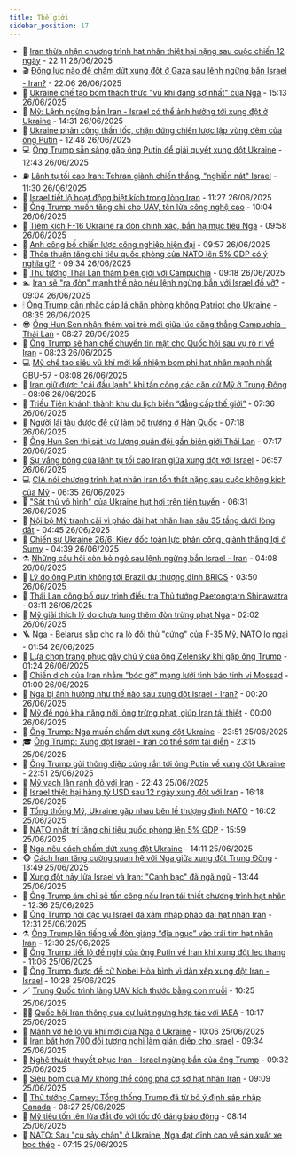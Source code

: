```yaml
---
title: Thế giới
sidebar_position: 17
---
```


<!-- dantri-the-gioi:START -->
- 🌋 [Iran thừa nhận chương trình hạt nhân thiệt hại nặng sau cuộc chiến 12 ngày](https://dantri.com.vn/the-gioi/iran-thua-nhan-chuong-trinh-hat-nhan-thiet-hai-nang-sau-cuoc-chien-12-ngay-20250627050842778.htm) - 22:11 26/06/2025
- 🎬 [Động lực nào để chấm dứt xung đột ở Gaza sau lệnh ngừng bắn Israel - Iran?](https://dantri.com.vn/the-gioi/dong-luc-nao-de-cham-dut-xung-dot-o-gaza-sau-lenh-ngung-ban-israel-iran-20250626163100755.htm) - 22:06 26/06/2025
- 🧰 [Ukraine chế tạo bom thách thức &quot;vũ khí đáng sợ nhất&quot; của Nga](https://dantri.com.vn/the-gioi/ukraine-che-tao-bom-thach-thuc-vu-khi-dang-so-nhat-cua-nga-20250626220730568.htm) - 15:13 26/06/2025
- 🌋 [Mỹ: Lệnh ngừng bắn Iran - Israel có thể ảnh hưởng tới xung đột ở Ukraine](https://dantri.com.vn/the-gioi/my-lenh-ngung-ban-iran-israel-co-the-anh-huong-toi-xung-dot-o-ukraine-20250626212304516.htm) - 14:31 26/06/2025
- 🗽 [Ukraine phản công thần tốc, chặn đứng chiến lược lập vùng đệm của ông Putin](https://dantri.com.vn/the-gioi/ukraine-phan-cong-than-toc-chan-dung-chien-luoc-lap-vung-dem-cua-ong-putin-20250626183100656.htm) - 12:48 26/06/2025
- 💻 [Ông Trump sẵn sàng gặp ông Putin để giải quyết xung đột Ukraine](https://dantri.com.vn/the-gioi/ong-trump-san-sang-gap-ong-putin-de-giai-quyet-xung-dot-ukraine-20250626192126504.htm) - 12:43 26/06/2025
- ⛽️ [Lãnh tụ tối cao Iran: Tehran giành chiến thắng, &quot;nghiền nát&quot; Israel](https://dantri.com.vn/the-gioi/lanh-tu-toi-cao-iran-tehran-gianh-chien-thang-nghien-nat-israel-20250626181631062.htm) - 11:30 26/06/2025
- 🤩 [Israel tiết lộ hoạt động biệt kích trong lòng Iran](https://dantri.com.vn/the-gioi/israel-tiet-lo-hoat-dong-biet-kich-trong-long-iran-20250626173237514.htm) - 11:27 26/06/2025
- 🧐 [Ông Trump muốn tăng chi cho UAV, tên lửa công nghệ cao](https://dantri.com.vn/the-gioi/ong-trump-muon-tang-chi-cho-uav-ten-lua-cong-nghe-cao-20250626152908226.htm) - 10:04 26/06/2025
- 🎊 [Tiêm kích F-16 Ukraine ra đòn chính xác, bắn hạ mục tiêu Nga](https://dantri.com.vn/the-gioi/tiem-kich-f-16-ukraine-ra-don-chinh-xac-ban-ha-muc-tieu-nga-20250626151144645.htm) - 09:58 26/06/2025
- 📝 [Anh công bố chiến lược công nghiệp hiện đại](https://dantri.com.vn/the-gioi/anh-cong-bo-chien-luoc-cong-nghiep-hien-dai-20250626163919992.htm) - 09:57 26/06/2025
- 🤡 [Thỏa thuận tăng chi tiêu quốc phòng của NATO lên 5% GDP có ý nghĩa gì?](https://dantri.com.vn/the-gioi/thoa-thuan-tang-chi-tieu-quoc-phong-cua-nato-len-5-gdp-co-y-nghia-gi-20250626160324878.htm) - 09:34 26/06/2025
- 🥷 [Thủ tướng Thái Lan thăm biên giới với Campuchia](https://dantri.com.vn/the-gioi/thu-tuong-thai-lan-tham-bien-gioi-voi-campuchia-20250626153944170.htm) - 09:18 26/06/2025
- 🏊 [Iran sẽ &quot;ra đòn&quot; mạnh thế nào nếu lệnh ngừng bắn với Israel đổ vỡ?](https://dantri.com.vn/the-gioi/iran-se-ra-don-manh-the-nao-neu-lenh-ngung-ban-voi-israel-do-vo-20250626151146023.htm) - 09:04 26/06/2025
- 🕯 [Ông Trump cân nhắc cấp lá chắn phòng không Patriot cho Ukraine](https://dantri.com.vn/the-gioi/ong-trump-can-nhac-cap-la-chan-phong-khong-patriot-cho-ukraine-20250626153544791.htm) - 08:35 26/06/2025
- 😎 [Ông Hun Sen nhận thêm vai trò mới giữa lúc căng thẳng Campuchia - Thái Lan](https://dantri.com.vn/the-gioi/ong-hun-sen-nhan-them-vai-tro-moi-giua-luc-cang-thang-campuchia-thai-lan-20250626151244231.htm) - 08:27 26/06/2025
- 🌈 [Ông Trump sẽ hạn chế chuyển tin mật cho Quốc hội sau vụ rò rỉ về Iran](https://dantri.com.vn/the-gioi/ong-trump-se-han-che-chuyen-tin-mat-cho-quoc-hoi-sau-vu-ro-ri-ve-iran-20250626152315054.htm) - 08:23 26/06/2025
- 💻 [Mỹ chế tạo siêu vũ khí mới kế nhiệm bom phi hạt nhân mạnh nhất GBU-57](https://dantri.com.vn/the-gioi/my-che-tao-sieu-vu-khi-moi-ke-nhiem-bom-phi-hat-nhan-manh-nhat-gbu-57-20250626145312642.htm) - 08:08 26/06/2025
- 🤖 [Iran giữ được &quot;cái đầu lạnh&quot; khi tấn công các căn cứ Mỹ ở Trung Đông](https://dantri.com.vn/the-gioi/iran-giu-duoc-cai-dau-lanh-khi-tan-cong-cac-can-cu-my-o-trung-dong-20250626124421347.htm) - 08:06 26/06/2025
- 🦏 [Triều Tiên khánh thành khu du lịch biển “đẳng cấp thế giới”](https://dantri.com.vn/the-gioi/trieu-tien-khanh-thanh-khu-du-lich-bien-dang-cap-the-gioi-20250626143620213.htm) - 07:36 26/06/2025
- 🌁 [Người lái tàu được đề cử làm bộ trưởng ở Hàn Quốc](https://dantri.com.vn/the-gioi/nguoi-lai-tau-duoc-de-cu-lam-bo-truong-o-han-quoc-20250626135517183.htm) - 07:18 26/06/2025
- 🐘 [Ông Hun Sen thị sát lực lượng quân đội gần biên giới Thái Lan](https://dantri.com.vn/the-gioi/ong-hun-sen-thi-sat-luc-luong-quan-doi-gan-bien-gioi-thai-lan-20250625163047194.htm) - 07:17 26/06/2025
- 🥷 [Sự vắng bóng của lãnh tụ tối cao Iran giữa xung đột với Israel](https://dantri.com.vn/the-gioi/su-vang-bong-cua-lanh-tu-toi-cao-iran-giua-xung-dot-voi-israel-20250626114907268.htm) - 06:57 26/06/2025
- 💻 [CIA nói chương trình hạt nhân Iran tổn thất nặng sau cuộc không kích của Mỹ](https://dantri.com.vn/the-gioi/cia-noi-chuong-trinh-hat-nhan-iran-ton-that-nang-sau-cuoc-khong-kich-cua-my-20250626121659768.htm) - 06:35 26/06/2025
- 🎡 [&quot;Sát thủ vô hình&quot; của Ukraine hụt hơi trên tiền tuyến](https://dantri.com.vn/the-gioi/sat-thu-vo-hinh-cua-ukraine-hut-hoi-tren-tien-tuyen-20250626120200550.htm) - 06:31 26/06/2025
- 🧰 [Nội bộ Mỹ tranh cãi vì pháo đài hạt nhân Iran sâu 35 tầng dưới lòng đất](https://dantri.com.vn/the-gioi/noi-bo-my-tranh-cai-vi-phao-dai-hat-nhan-iran-sau-35-tang-duoi-long-dat-20250626105624294.htm) - 04:45 26/06/2025
- 🥸 [Chiến sự Ukraine 26/6: Kiev dốc toàn lực phản công, giành thắng lợi ở Sumy](https://dantri.com.vn/the-gioi/chien-su-ukraine-266-kiev-doc-toan-luc-phan-cong-gianh-thang-loi-o-sumy-20250626112323887.htm) - 04:39 26/06/2025
- ⚗️ [Những câu hỏi còn bỏ ngỏ sau lệnh ngừng bắn Israel - Iran](https://dantri.com.vn/the-gioi/nhung-cau-hoi-con-bo-ngo-sau-lenh-ngung-ban-israel-iran-20250626110737982.htm) - 04:08 26/06/2025
- 🌮 [Lý do ông Putin không tới Brazil dự thượng đỉnh BRICS](https://dantri.com.vn/the-gioi/ly-do-ong-putin-khong-toi-brazil-du-thuong-dinh-brics-20250626102227174.htm) - 03:50 26/06/2025
- 🎃 [Thái Lan công bố quy trình điều tra Thủ tướng Paetongtarn Shinawatra](https://dantri.com.vn/the-gioi/thai-lan-cong-bo-quy-trinh-dieu-tra-thu-tuong-paetongtarn-shinawatra-20250626095514315.htm) - 03:11 26/06/2025
- 💫 [Mỹ giải thích lý do chưa tung thêm đòn trừng phạt Nga](https://dantri.com.vn/the-gioi/my-giai-thich-ly-do-chua-tung-them-don-trung-phat-nga-20250626085919123.htm) - 02:02 26/06/2025
- 🪜 [Nga - Belarus sắp cho ra lò đối thủ &quot;cứng&quot; của F-35 Mỹ, NATO lo ngại](https://dantri.com.vn/the-gioi/nga-belarus-sap-cho-ra-lo-doi-thu-cung-cua-f-35-my-nato-lo-ngai-20250625152456118.htm) - 01:54 26/06/2025
- 🌋 [Lựa chọn trang phục gây chú ý của ông Zelensky khi gặp ông Trump](https://dantri.com.vn/the-gioi/lua-chon-trang-phuc-gay-chu-y-cua-ong-zelensky-khi-gap-ong-trump-20250626081516713.htm) - 01:24 26/06/2025
- 🦏 [Chiến dịch của Iran nhằm &quot;bóc gỡ&quot; mạng lưới tình báo tinh vi Mossad](https://dantri.com.vn/the-gioi/chien-dich-cua-iran-nham-boc-go-mang-luoi-tinh-bao-tinh-vi-mossad-20250626075903129.htm) - 01:00 26/06/2025
- 👀 [Nga bị ảnh hưởng như thế nào sau xung đột Israel - Iran?](https://dantri.com.vn/the-gioi/nga-bi-anh-huong-nhu-the-nao-sau-xung-dot-israel-iran-20250626071127998.htm) - 00:20 26/06/2025
- 🧰 [Mỹ để ngỏ khả năng nới lỏng trừng phạt, giúp Iran tái thiết](https://dantri.com.vn/the-gioi/my-de-ngo-kha-nang-noi-long-trung-phat-giup-iran-tai-thiet-20250626065623725.htm) - 00:00 26/06/2025
- 🚀 [Ông Trump: Nga muốn chấm dứt xung đột Ukraine](https://dantri.com.vn/the-gioi/ong-trump-nga-muon-cham-dut-xung-dot-ukraine-20250626064136005.htm) - 23:51 25/06/2025
- 🎓 [Ông Trump: Xung đột Israel - Iran có thể sớm tái diễn](https://dantri.com.vn/the-gioi/ong-trump-xung-dot-israel-iran-co-the-som-tai-dien-20250626060728343.htm) - 23:15 25/06/2025
- 🥸 [Ông Trump gửi thông điệp cứng rắn tới ông Putin về xung đột Ukraine](https://dantri.com.vn/the-gioi/ong-trump-gui-thong-diep-cung-ran-toi-ong-putin-ve-xung-dot-ukraine-20250626054643899.htm) - 22:51 25/06/2025
- 🦅 [Mỹ vạch lằn ranh đỏ với Iran](https://dantri.com.vn/the-gioi/my-vach-lan-ranh-do-voi-iran-20250626053531051.htm) - 22:43 25/06/2025
- 🤭 [Israel thiệt hại hàng tỷ USD sau 12 ngày xung đột với Iran](https://dantri.com.vn/the-gioi/israel-thiet-hai-hang-ty-usd-sau-12-ngay-xung-dot-voi-iran-20250625231824802.htm) - 16:18 25/06/2025
- 🤖 [Tổng thống Mỹ, Ukraine gặp nhau bên lề thượng đỉnh NATO](https://dantri.com.vn/the-gioi/tong-thong-my-ukraine-gap-nhau-ben-le-thuong-dinh-nato-20250625213425183.htm) - 16:02 25/06/2025
- 🐲 [NATO nhất trí tăng chi tiêu quốc phòng lên 5% GDP](https://dantri.com.vn/the-gioi/nato-nhat-tri-tang-chi-tieu-quoc-phong-len-5-gdp-20250625201549891.htm) - 15:59 25/06/2025
- 🫣 [Nga nêu cách chấm dứt xung đột Ukraine](https://dantri.com.vn/the-gioi/nga-neu-cach-cham-dut-xung-dot-ukraine-20250625210818950.htm) - 14:11 25/06/2025
- 🐵 [Cách Iran tăng cường quan hệ với Nga giữa xung đột Trung Đông](https://dantri.com.vn/the-gioi/cach-iran-tang-cuong-quan-he-voi-nga-giua-xung-dot-trung-dong-20250625165041684.htm) - 13:49 25/06/2025
- 🫶 [Xung đột nảy lửa Israel và Iran: &quot;Canh bạc&quot; đã ngã ngũ](https://dantri.com.vn/the-gioi/xung-dot-nay-lua-israel-va-iran-canh-bac-da-nga-ngu-20250624144106509.htm) - 13:44 25/06/2025
- 💃 [Ông Trump ám chỉ sẽ tấn công nếu Iran tái thiết chương trình hạt nhân](https://dantri.com.vn/the-gioi/ong-trump-am-chi-se-tan-cong-neu-iran-tai-thiet-chuong-trinh-hat-nhan-20250625163725939.htm) - 12:36 25/06/2025
- 💫 [Ông Trump nói đặc vụ Israel đã xâm nhập pháo đài hạt nhân Iran](https://dantri.com.vn/the-gioi/ong-trump-noi-dac-vu-israel-da-xam-nhap-phao-dai-hat-nhan-iran-20250625181601791.htm) - 12:31 25/06/2025
- ⚗️ [Ông Trump lên tiếng về đòn giáng “địa ngục” vào trái tim hạt nhân Iran](https://dantri.com.vn/the-gioi/ong-trump-len-tieng-ve-don-giang-dia-nguc-vao-trai-tim-hat-nhan-iran-20250625184914369.htm) - 12:30 25/06/2025
- 🥷 [Ông Trump tiết lộ đề nghị của ông Putin về Iran khi xung đột leo thang](https://dantri.com.vn/the-gioi/ong-trump-tiet-lo-de-nghi-cua-ong-putin-ve-iran-khi-xung-dot-leo-thang-20250625175123586.htm) - 11:06 25/06/2025
- 🥸 [Ông Trump được đề cử Nobel Hòa bình vì dàn xếp xung đột Iran - Israel](https://dantri.com.vn/the-gioi/ong-trump-duoc-de-cu-nobel-hoa-binh-vi-dan-xep-xung-dot-iran-israel-20250625172457868.htm) - 10:28 25/06/2025
- 🪄 [Trung Quốc trình làng UAV kích thước bằng con muỗi](https://dantri.com.vn/the-gioi/trung-quoc-trinh-lang-uav-kich-thuoc-bang-con-muoi-20250625172518179.htm) - 10:25 25/06/2025
- 🧑‍💻 [Quốc hội Iran thông qua dự luật ngưng hợp tác với IAEA](https://dantri.com.vn/the-gioi/quoc-hoi-iran-thong-qua-du-luat-ngung-hop-tac-voi-iaea-20250625171706911.htm) - 10:17 25/06/2025
- 🤭 [Mảnh vỡ hé lộ vũ khí mới của Nga ở Ukraine](https://dantri.com.vn/the-gioi/manh-vo-he-lo-vu-khi-moi-cua-nga-o-ukraine-20250625170224501.htm) - 10:06 25/06/2025
- 🗽 [Iran bắt hơn 700 đối tượng nghi làm gián điệp cho Israel](https://dantri.com.vn/the-gioi/iran-bat-hon-700-doi-tuong-nghi-lam-gian-diep-cho-israel-20250625162825907.htm) - 09:34 25/06/2025
- 🤖 [Nghệ thuật thuyết phục Iran - Israel ngừng bắn của ông Trump](https://dantri.com.vn/the-gioi/nghe-thuat-thuyet-phuc-iran-israel-ngung-ban-cua-ong-trump-20250625102922513.htm) - 09:32 25/06/2025
- 🌈 [Siêu bom của Mỹ không thể công phá cơ sở hạt nhân Iran](https://dantri.com.vn/the-gioi/sieu-bom-cua-my-khong-the-cong-pha-co-so-hat-nhan-iran-20250625100633538.htm) - 09:09 25/06/2025
- 🤩 [Thủ tướng Carney: Tổng thống Trump đã từ bỏ ý định sáp nhập Canada](https://dantri.com.vn/the-gioi/thu-tuong-carney-tong-thong-trump-da-tu-bo-y-dinh-sap-nhap-canada-20250625150847260.htm) - 08:27 25/06/2025
- 🤗 [Mỹ tiêu tốn tên lửa đắt đỏ với tốc độ đáng báo động](https://dantri.com.vn/the-gioi/my-tieu-ton-ten-lua-dat-do-voi-toc-do-dang-bao-dong-20250625150545901.htm) - 08:14 25/06/2025
- 🙉 [NATO: Sau &quot;cú sảy chân&quot; ở Ukraine, Nga đạt đỉnh cao về sản xuất xe bọc thép](https://dantri.com.vn/the-gioi/nato-sau-cu-say-chan-o-ukraine-nga-dat-dinh-cao-ve-san-xuat-xe-boc-thep-20250625121100496.htm) - 07:15 25/06/2025<!-- dantri-the-gioi:END -->
